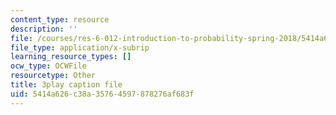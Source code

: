 ```yaml
---
content_type: resource
description: ''
file: /courses/res-6-012-introduction-to-probability-spring-2018/5414a626c38a35764597878276af683f_aNLEnFtWwhg.srt
file_type: application/x-subrip
learning_resource_types: []
ocw_type: OCWFile
resourcetype: Other
title: 3play caption file
uid: 5414a626-c38a-3576-4597-878276af683f
---
```

